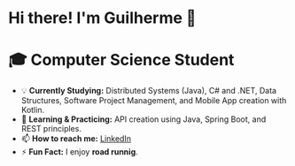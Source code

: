 # Hi there! I'm Guilherme 👋

# 🎓 Computer Science Student

- 💡 **Currently Studying:** Distributed Systems (Java), C# and .NET, Data Structures, Software Project Management, and Mobile App creation with Kotlin.
- 🌱 **Learning & Practicing:** API creation using Java, Spring Boot, and REST principles.
- 📫 **How to reach me:** [LinkedIn](https://www.linkedin.com/in/guilherme-costa-a48aab208/)
- ⚡ **Fun Fact:** I enjoy **road runnig**.
